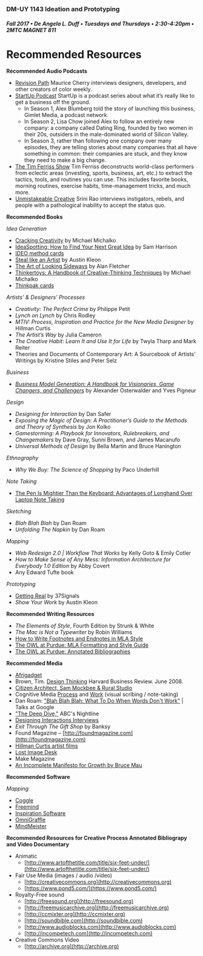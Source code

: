 ### DM-UY 1143 Ideation and Prototyping
##### Fall 2017 • De Angela L. Duff • Tuesdays and Thursdays • 2:30-4:20pm • 2MTC MAGNET 811

# Recommended Resources

**Recommended Audio Podcasts**

*   [Revision Path](https://itunes.apple.com/us/podcast/revision-path/id834173190?mt=2) Maurice Cherry interviews designers, developers, and other creators of color weekly.
*   [StartUp Podcast](https://itunes.apple.com/us/podcast/startup-podcast/id913805339?mt=2) StartUp is a podcast series about what it’s really like to get a business off the ground.
    *   In Season 1, Alex Blumberg told the story of launching this business, Gimlet Media, a podcast network.
    *   In Season 2, Lisa Chow joined Alex to follow an entirely new company: a company called Dating Ring, founded by two women in their 20s, outsiders in the male-dominated world of Silicon Valley.
    *   In Season 3, rather than following one company over many episodes, they are telling stories about many companies that all have something in common: their companies are stuck, and they know they need to make a big change.
*   [The Tim Ferriss Show](https://itunes.apple.com/us/podcast/the-tim-ferriss-show/id863897795?mt=2) Tim Ferriss deconstructs world-class performers from eclectic areas (investing, sports, business, art, etc.) to extract the tactics, tools, and routines you can use. This includes favorite books, morning routines, exercise habits, time-management tricks, and much more.
*   [Unmistakeable Creative](https://itunes.apple.com/us/podcast/unmistakable-creative/id352721366?mt=2) Srini Rao interviews instigators, rebels, and people with a pathological inability to accept the status quo.

**Recommended Books**

_Idea Generation_

*   [Cracking Creativity](https://www.amazon.com/Cracking-Creativity-Secrets-Creative-Genius-ebook/dp/B004S3H1LQ/) by Michael Michalko
*   [IdeaSpotting: How to Find Your Next Great Idea](https://www.amazon.com/IdeaSpotting-Find-Your-Next-Great-ebook/dp/B00G8NXGEK/) by Sam Harrison
*   [IDEO method cards]()
*   [Steal like an Artist](https://www.amazon.com/Steal-Like-Artist-Things-Creative-ebook/dp/B0074QGGK6/) by Austin Kleon
*   [The Art of Looking Sideways](https://www.amazon.com/Art-Looking-Sideways-Alan-Fletcher/dp/0714834491/) by Alan Fletcher
*   [Thinkertoys: A Handbook of Creative-Thinking Techniques](https://www.amazon.com/Thinkertoys-Creative-Thinking-Techniques-Michael-Michalko-ebook/dp/B004CFAWU2/) by Michael Michalko
*   [Thinkpak cards](https://www.amazon.com/Thinkpak-Brainstorming-Card-Michael-Michalko-ebook/dp/B00G8ELVSM/)

_Artists’ &amp; Designers’ Processes_

*   _Creativity: The Perfect Crime_ by Philippe Petit
*   _Lynch on Lynch_ by Chris Rodley
*   _MTIV: Process, Inspiration and Practice for the New Media Designer_ by Hillman Curtis
*   _The Artist’s Way_ by Julia Cameron
*   _The Creative Habit: Learn It and Use It for Life_ by Twyla Tharp and Mark Reiter
*   Theories and Documents of Contemporary Art: A Sourcebook of Artists’ Writings by Kristine Stiles and Peter Selz

_Business_

*   _[Business Model Generation: A Handbook for Visionaries, Game Changers, and Challengers](https://www.amazon.com/Yves-Pigneur/e/B00405XLBG/ref=sr_ntt_srch_lnk_1?qid=1470188736&sr=8-1)_ by Alexander Osterwalder and Yves Pigneur

_Design_

*   _Designing for Interaction_ by Dan Safer
*   _Exposing the Magic of Design: A Practitioner’s Guide to the Methods and Theory of Synthesis_ by Jon Kolko
*   _Gamestorming: A Playbook for Innovators, Rulebreakers, and Changemakers_ by Dave Gray, Sunni Brown, and James Macanufo
*   _Universal Methods of Design_ by Bella Martin and Bruce Hanington

_Ethnography_

*   _Why We Buy: The Science of Shopping_ by Paco Underhill

_Note Taking_

* [The Pen Is Mightier Than the Keyboard: Advantages of Longhand Over Laptop Note Taking](http://journals.sagepub.com/doi/abs/10.1177/0956797614524581?utm_campaign=paperlove11292017&utm_medium=email&utm_source=newsletter&mc_cid=3166db31db&mc_eid=2719b72172&)

_Sketching_

*   _Blah Blah Blah_ by Dan Roam
*   _Unfolding The Napkin_ by Dan Roam

_Mapping_

*   _Web Redesign 2.0 | Workflow That Works_ by Kelly Goto &amp; Emily Cotler
*   _How to Make Sense of Any Mess: Information Architecture for Everybody 1.0 Edition_ by Abby Covert 
*   Any Edward Tufte book

_Prototyping_

*   [Getting Real](http://gettingreal.37signals.com) by 37Signals 
*   _Show Your Work_ by Austin Kleon

**Recommended Writing Resources**

*   _The Elements of Style_, Fourth Edition by Strunk &amp; White
*   _The Mac is Not a Typewriter_ by Robin Williams
*   [How to Write Footnotes and Endnotes in MLA Style](http://www.aresearchguide.com/7footnot.html)
*   [The OWL at Purdue: MLA Formatting and Style Guide](https://owl.english.purdue.edu/owl/resource/747/01)
*   [The OWL at Purdue: Annotated Bibliographies](https://owl.english.purdue.edu/owl/resource/614/01)

**Recommended Media**

*   [Afrigadget](http://www.afrigadget.com)
*   Brown, Tim. [Design Thinking](http://www.ideo.com/images/uploads/news/pdfs/IDEO_HBR_Design_Thinking.pdf) Harvard Business Review. June 2008. 
*   [Citizen Architect, Sam Mockbee &amp; Rural Studio](http://video.pbs.org/program/1548466406)
*   Cognitive Media [Process](https://www.wearecognitive.com/our-process) and [Work](https://www.wearecognitive.com/our-work) (visual scribing / note-taking) 
*   Dan Roam: [&quot;Blah Blah Blah: What To Do When Words Don&#039;t Work&quot;](https://www.youtube.com/watch?v=PsrFuXefZ1Q)  | Talks at Google
*   ["The Deep Dive,"](http://www.youtube.com/watch?v=JkHOxyafGpE) ABC's Nightline
*   [Designing Interactions Interviews](http://www.designinginteractions.com/interviews)
*   _Exit Through The Gift Shop_ by Banksy
*   Found Magazine – [http://foundmagazine.com](http://foundmagazine.com)
*   [Hillman Curtis artist films](http://hillmancurtis.com/artist-series)
*   [Lost Image Desk](http://lostimagedesk.com)
*   Make Magazine
*   [An Incomplete Manifesto for Growth by Bruce Mau](http://www.manifestoproject.it/bruce-mau/)

**Recommended Software**

_Mapping_

* [Coggle](https://coggle.it/)
* [Freemind](http://freemind.sourceforge.net/wiki/index.php/Main_Page)
* [Inspiration Software](http://www.inspiration.com/Inspiration)
* [OmniGraffle](https://www.omnigroup.com/omnigraffle)
* [MindMeister](https://www.mindmeister.com/)



**Recommended Resources for Creative Process Annotated Bibliograpy and Video Documentary**
* Animatic
  * [http://www.artofthetitle.com/title/six-feet-under/](http://www.artofthetitle.com/title/six-feet-under/)
* Fair Use Media (images / audio /video)
  * [http://creativecommons.org](http://creativecommons.org) 
  * [https://www.pond5.com/](https://www.pond5.com/)
* Royalty-Free sound 
  * [http://freesound.org](http://freesound.org) 
  * [http://freemusicarchive.org](http://freemusicarchive.org)
  * [http://ccmixter.org](http://ccmixter.org)
  * [http://soundbible.com](http://soundbible.com)
  * [http://www.audioblocks.com](http://www.audioblocks.com)
  * [http://incompetech.com](http://incompetech.com)
* Creative Commons Video
  * [http://archive.org](http://archive.org)

